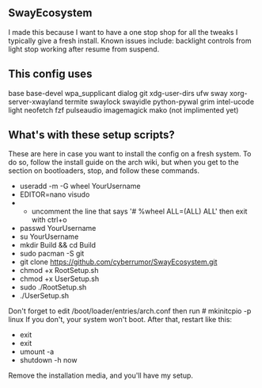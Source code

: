 SwayEcosystem
--------------------------------------------------
I made this because I want to have a one stop shop
for all the tweaks I typically give a fresh install.
Known issues include:
backlight controls from light stop working after resume from suspend.

This config uses
--------------------------------------------------
base
base-devel
wpa_supplicant
dialog
git
xdg-user-dirs
ufw
sway
xorg-server-xwayland
termite
swaylock
swayidle
python-pywal
grim
intel-ucode
light
neofetch
fzf
pulseaudio
imagemagick
mako (not implimented yet)

What's with these setup scripts?
--------------------------------------------------
These are here in case you want to install the config on a fresh system.
To do so, follow the install guide on the arch wiki, but when you get
to the section on bootloaders, stop, and follow these commands. 

- useradd -m -G wheel YourUsername
- EDITOR=nano visudo
- - uncomment the line that says '# %wheel ALL=(ALL) ALL' then exit with ctrl+o
- passwd YourUsername
- su YourUsername
- mkdir Build && cd Build
- sudo pacman -S git
- git clone https://github.com/cyberrumor/SwayEcosystem.git
- chmod +x RootSetup.sh
- chmod +x UserSetup.sh
- sudo ./RootSetup.sh
- ./UserSetup.sh

Don't forget to edit /boot/loader/entries/arch.conf then run # mkinitcpio -p linux
If you don't, your system won't boot. After that, restart like this:

- exit
- exit
- umount -a
- shutdown -h now

Remove the installation media, and you'll have my setup. 
